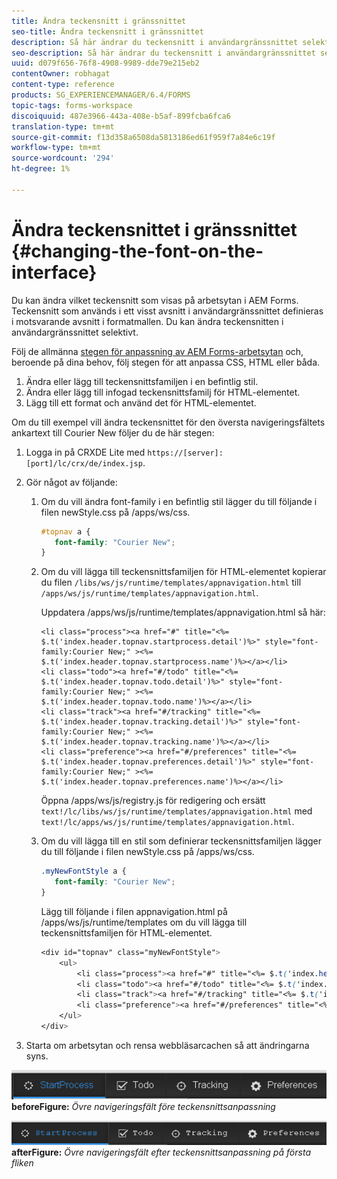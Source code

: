 ```yaml
---
title: Ändra teckensnitt i gränssnittet
seo-title: Ändra teckensnitt i gränssnittet
description: Så här ändrar du teckensnitt i användargränssnittet selektivt.
seo-description: Så här ändrar du teckensnitt i användargränssnittet selektivt.
uuid: d079f656-76f8-4908-9989-dde79e215eb2
contentOwner: robhagat
content-type: reference
products: SG_EXPERIENCEMANAGER/6.4/FORMS
topic-tags: forms-workspace
discoiquuid: 487e3966-443a-408e-b5af-899fcba6fca6
translation-type: tm+mt
source-git-commit: f13d358a6508da5813186ed61f959f7a84e6c19f
workflow-type: tm+mt
source-wordcount: '294'
ht-degree: 1%

---
```



# Ändra teckensnittet i gränssnittet {#changing-the-font-on-the-interface}

Du kan ändra vilket teckensnitt som visas på arbetsytan i AEM Forms. Teckensnitt som används i ett visst avsnitt i användargränssnittet definieras i motsvarande avsnitt i formatmallen. Du kan ändra teckensnitten i användargränssnittet selektivt.

Följ de allmänna [stegen för anpassning av AEM Forms-arbetsytan](/help/forms/using/generic-steps-html-workspace-customization.md) och, beroende på dina behov, följ stegen för att anpassa CSS, HTML eller båda.

1. Ändra eller lägg till teckensnittsfamiljen i en befintlig stil.
1. Ändra eller lägg till infogad teckensnittsfamilj för HTML-elementet.
1. Lägg till ett format och använd det för HTML-elementet.

Om du till exempel vill ändra teckensnittet för den översta navigeringsfältets ankartext till Courier New följer du de här stegen:

1. Logga in på CRXDE Lite med `https://[server]:[port]/lc/crx/de/index.jsp`.
1. Gör något av följande:

   1. Om du vill ändra font-family i en befintlig stil lägger du till följande i filen newStyle.css på /apps/ws/css.

      ```css
      #topnav a {
         font-family: "Courier New";
      }
      ```

   1. Om du vill lägga till teckensnittsfamiljen för HTML-elementet kopierar du filen `/libs/ws/js/runtime/templates/appnavigation.html` till `/apps/ws/js/runtime/templates/appnavigation.html`.

      Uppdatera /apps/ws/js/runtime/templates/appnavigation.html så här:

      ```
      <li class="process"><a href="#" title="<%= $.t('index.header.topnav.startprocess.detail')%>" style="font-family:Courier New;" ><%= $.t('index.header.topnav.startprocess.name')%></a></li>
      <li class="todo"><a href="#/todo" title="<%= $.t('index.header.topnav.todo.detail')%>" style="font-family:Courier New;" ><%= $.t('index.header.topnav.todo.name')%></a></li>
      <li class="track"><a href="#/tracking" title="<%= $.t('index.header.topnav.tracking.detail')%>" style="font-family:Courier New;" ><%= $.t('index.header.topnav.tracking.name')%></a></li>
      <li class="preference"><a href="#/preferences" title="<%= $.t('index.header.topnav.preferences.detail')%>" style="font-family:Courier New;" ><%= $.t('index.header.topnav.preferences.name')%></a></li>
      ```

      Öppna /apps/ws/js/registry.js för redigering och ersätt `text!/lc/libs/ws/js/runtime/templates/appnavigation.html` med `text!/lc/apps/ws/js/runtime/templates/appnavigation.html`.

   1. Om du vill lägga till en stil som definierar teckensnittsfamiljen lägger du till följande i filen newStyle.css på /apps/ws/css.

      ```css
      .myNewFontStyle a {
         font-family: "Courier New";
      }
      ```

      Lägg till följande i filen appnavigation.html på /apps/ws/js/runtime/templates om du vill lägga till teckensnittsfamiljen för HTML-elementet.

      ```css
      <div id="topnav" class="myNewFontStyle">
          <ul>
              <li class="process"><a href="#" title="<%= $.t('index.header.topnav.startprocess.detail')%>" ><%= $.t('index.header.topnav.startprocess.name')%></a></li>
              <li class="todo"><a href="#/todo" title="<%= $.t('index.header.topnav.todo.detail')%>"><%= $.t('index.header.topnav.todo.name')%></a></li>
              <li class="track"><a href="#/tracking" title="<%= $.t('index.header.topnav.tracking.detail')%>" ><%= $.t('index.header.topnav.tracking.name')%></a></li>
              <li class="preference"><a href="#/preferences" title="<%= $.t('index.header.topnav.preferences.detail')%>" ><%= $.t('index.header.topnav.preferences.name')%></a></li>
          </ul>
      </div>
      ```

1. Starta om arbetsytan och rensa webbläsarcachen så att ändringarna syns.

![change_font_](assets/change_font_before.png)
**beforeFigure:** *Övre navigeringsfält före teckensnittsanpassning*

![change_font_](assets/change_font_after.png)
**afterFigure:** *Övre navigeringsfält efter teckensnittsanpassning på första fliken*
